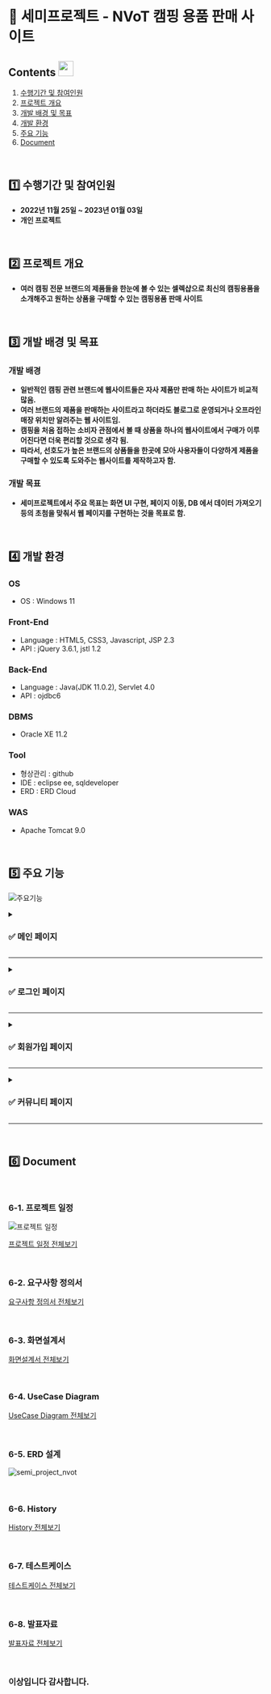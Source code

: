 # :pushpin: 세미프로젝트 - NVoT 캠핑 용품 판매 사이트 

## Contents <img width="30" src="https://noticon-static.tammolo.com/dgggcrkxq/image/upload/v1567008133/noticon/mw0xnjgco64rfeviwqvy.png">

1. [수행기간 및 참여인원](#1️⃣-수행기간-및-참여인원)
2. [프로젝트 개요](#2️⃣-프로젝트-개요)
3. [개발 배경 및 목표](#3️⃣-개발-배경-및-목표)
4. [개발 환경](#4️⃣-개발-환경)
5. [주요 기능](#5️⃣-주요-기능)
6. [Document](#6️⃣-Document)

<br>

## 1️⃣ 수행기간 및 참여인원

- **2022년 11월 25일 ~ 2023년 01월 03일**
- **개인 프로젝트**

<br>

## 2️⃣ 프로젝트 개요

- **여러 캠핑 전문 브랜드의 제품들을 한눈에 볼 수 있는 셀렉샵으로 최신의 캠핑용품을 소개해주고 원하는 상품을 구매할 수 있는 캠핑용품 판매 사이트**

<br>

## 3️⃣ 개발 배경 및 목표

### 개발 배경
- **일반적인 캠핑 관련 브랜드에 웹사이트들은 자사 제품만 판매 하는 사이트가 비교적 많음.**
- **여러 브랜드의 제품을 판매하는 사이트라고 하더라도 블로그로 운영되거나 오프라인 매장 위치만 알려주는 웹 사이트임.**
- **캠핑을 처음 접하는 소비자 관점에서 볼 때 상품을 하나의 웹사이트에서 구매가 이루어진다면 더욱 편리할 것으로 생각 됨.**
- **따라서, 선호도가 높은 브랜드의 상품들을 한곳에 모아 사용자들이 다양하게 제품을 구매할 수 있도록 도와주는 웹사이트를 제작하고자 함.**

### 개발 목표
- **세미프로젝트에서 주요 목표는 화면 UI 구현, 페이지 이동, DB 에서 데이터 가져오기 등의 초첨을 맞춰서 웹 페이지를 구현하는 것을 목표로 함.**

<br>

## 4️⃣ 개발 환경
### OS
- OS : Windows 11

### Front-End
- Language : HTML5, CSS3, Javascript, JSP 2.3
- API : jQuery 3.6.1, jstl 1.2
 
### Back-End
- Language : Java(JDK 11.0.2), Servlet 4.0
- API : ojdbc6

### DBMS
- Oracle XE 11.2

### Tool
- 형상관리 : github
- IDE : eclipse ee, sqldeveloper
- ERD : ERD Cloud

### WAS
- Apache Tomcat 9.0
<br>

## 5️⃣ 주요 기능

![주요기능](https://user-images.githubusercontent.com/111377620/231515047-b9600c1b-d00e-4422-96c8-38ff299613c6.png)

<details>

<summary><h3>✅ 메인 페이지 </h3></summary>

<div markdown="1"> 

<div align="center">

<img alt="image" src="https://media.discordapp.net/attachments/692994434526085184/1002954522253074472/a0c55ca0bfe82413.png"> 
페이지 이동, 상품  조회
<img width="250" alt="image" src="https://media.discordapp.net/attachments/692994434526085184/1002954522253074472/a0c55ca0bfe82413.png">

</div>

<br>

<div align="center">

![메인페이지](https://user-images.githubusercontent.com/111377620/231519431-15f71012-571d-4070-9145-2c4bd287688a.png)

</div>

---

<div align="center">

<img width="100" alt="image" src="https://noticon-static.tammolo.com/dgggcrkxq/image/upload/v1577544307/noticon/a7cmr2ibsfyuwcydpvny.png">

</div>

![1  메인페이지](https://user-images.githubusercontent.com/111377620/231769376-30055f02-7d6f-434e-9205-9aefb8455f6f.png)

### 화면 설명
- 메인페이지에서 좌측 상단 'SNS 아이콘' 클릭시 SNS 페이지로 이동 함
- 메인페이지에서 우측 상단 '로그인' 클릭시 로그인 페이지로 이동 함
- 메인페이지에서 우측 상단 '회원가입' 클릭시 회원가입 페이지로 이동 함
- 메인페이지에서 우측 상단 '커뮤니티' 클릭시 커뮤니티 페이지로 이동 함
- 메인페이지에서 중앙 '로고' 클릭 시 메인페이지로 이동 함
- 카테고리 버튼에 hover시 색상이 변경되고 드롭다운 메뉴가 보여짐


![5  상품조회](https://user-images.githubusercontent.com/111377620/231744558-b1134ada-4614-4da9-adf7-f049ebb2dda3.png)

### 화면 설명
- 사용자가 메인페이지에 접근하면 페이지 가운데 부분에 DB에 저장된 상품 리스트를 보여주는 상품 목록이 출력 됨

</details>

---
  
<details>

<summary><h3>✅ 로그인 페이지 </h3></summary>

<div markdown="1"> 

<div align="center">

<img alt="image" src="https://media.discordapp.net/attachments/692994434526085184/1002954522253074472/a0c55ca0bfe82413.png"> 
사용자 로그인, 로그아웃
<img width="250" alt="image" src="https://media.discordapp.net/attachments/692994434526085184/1002954522253074472/a0c55ca0bfe82413.png">

</div>

<br>

<div align="center">

![2  로그인 및 로그아웃_시연영상_ver 3](https://user-images.githubusercontent.com/111377620/232057439-00998cd2-5072-4034-871d-69091b84d2bf.gif)

</div>

---

<div align="center">

<img width="100" alt="image" src="https://noticon-static.tammolo.com/dgggcrkxq/image/upload/v1577544307/noticon/a7cmr2ibsfyuwcydpvny.png">

</div>

![2  로그인 및 로그아웃](https://user-images.githubusercontent.com/111377620/231744225-5c05a1df-c558-4827-b9fa-8a3f5b4f04a3.png)

### 화면설명
- 아이디, 비밀번호를 입력하고 로그인을 누르면 메인페이지로 이동함, 메인페이지에서는 로그인상태를 표시하기 위해 로그아웃 문구를 보여줌
- 로그아웃을 클릭하면 세션을 무효화 시켜서 로그아웃 처리를 해주고 메인페이지를 보여줌

</details>

---

<details>

<summary><h3>✅ 회원가입 페이지 </h3></summary>

<div markdown="1"> 

<div align="center">

<img alt="image" src="https://media.discordapp.net/attachments/692994434526085184/1002954522253074472/a0c55ca0bfe82413.png"> 
사용자 회원가입
<img width="250" alt="image" src="https://media.discordapp.net/attachments/692994434526085184/1002954522253074472/a0c55ca0bfe82413.png">

</div>

<br>

<div align="center">

![회원가입페이지](https://user-images.githubusercontent.com/111377620/231520045-393af2e0-0698-48c3-abea-8c9aa50372b9.png)

</div>

---
  
<div align="center">

<img width="100" alt="image" src="https://noticon-static.tammolo.com/dgggcrkxq/image/upload/v1577544307/noticon/a7cmr2ibsfyuwcydpvny.png">

</div>

![3  회원가입](https://user-images.githubusercontent.com/111377620/231744502-eab160a9-d375-4605-9abd-071261b8854a.png)

### 화면 설명
- 메인페이지 상단에 회원가입버튼을 클릭하면 회원가입 페이지가 보여짐 회원가입에 아이디/비밀번호/비밀번호확인/이름/이메일/휴대폰번호/전화번호/주소 등을 입력하고 회원가입 버튼을 클릭하면 로그인 페이지로 이동함
- 만약 실패하거나 취소 버튼을 클릭하면 메인페이지로 이동함

</details> 

---
  
<details>

<summary><h3>✅ 커뮤니티 페이지 </h3></summary>

<div markdown="1"> 

<div align="center">

<img alt="image" src="https://media.discordapp.net/attachments/692994434526085184/1002954522253074472/a0c55ca0bfe82413.png"> 
게시글 목록 조회
<img width="250" alt="image" src="https://media.discordapp.net/attachments/692994434526085184/1002954522253074472/a0c55ca0bfe82413.png">

</div>

<br>

<div align="center">

![커뮤니티페이지-메인](https://user-images.githubusercontent.com/111377620/231776437-9d8464cf-a465-4579-b4e6-d0004d5b5345.png)
![커뮤니티페이지-문의글작성](https://user-images.githubusercontent.com/111377620/231776507-e9ad5bc4-182c-476b-ab1d-e631e0068b41.png)

</div>

<br>
  
<div align="center">

<img width="100" alt="image" src="https://noticon-static.tammolo.com/dgggcrkxq/image/upload/v1577544307/noticon/a7cmr2ibsfyuwcydpvny.png">

</div>

![5  커뮤니티 게시판 조회](https://user-images.githubusercontent.com/111377620/231778876-7d776c87-e22f-4332-a909-757c838224e2.png)

### 화면 설명
- 커뮤니티 페이지로 접근하면 1:1 문의 게시글 목록 조회가 됨
- 1:1 문의하기 버튼을 클릭하면 게시글을 작성할 수 있는 페이지가 보여짐

</details>

---
<br>

## 6️⃣ Document

<br>
  
###  6-1. 프로젝트 일정

![프로젝트 일정](https://user-images.githubusercontent.com/111377620/228602879-3a1b9d44-2468-4d31-8699-d746c50173cf.png)

[프로젝트 일정 전체보기](https://docs.google.com/spreadsheets/d/1qgaBi2Stp9QdD2ft-rDFxLhydE2dNDhQjI8ZB4A_YFI/edit#gid=1421974715)

<br>

### 6-2. 요구사항 정의서

[요구사항 정의서 전체보기](https://docs.google.com/spreadsheets/d/1xb1wR4L5h0_hMfXTB2fIgQLs-fSqsQLZH-l-m3iel1U/edit#gid=0)

<br>

### 6-3. 화면설계서

[화면설계서 전체보기](https://docs.google.com/presentation/d/1TIw5DeAD8_SS0Zau39jlCUkfEKpOipF6Du-BnKMYTMI/edit#slide=id.g218469d6fbc_0_0)

<br>

### 6-4. UseCase Diagram
  
[UseCase Diagram 전체보기](https://docs.google.com/document/d/1Mp6auVlJ266f7adbvwXY6IVdnGTQSJv3jfRNvJjr35M/edit)

<br>

### 6-5. ERD 설계

![semi_project_nvot](https://user-images.githubusercontent.com/111377620/228584679-7fe40bf1-2b07-4d63-b6f6-dc7c9982c032.png)

<br>
  
### 6-6. History

[History 전체보기](https://docs.google.com/spreadsheets/d/1AQlCSLg-VBfFOFFGFI2pcUUGj-VvoQVv/edit#gid=1701566558)

<br>
  
### 6-7. 테스트케이스

[테스트케이스 전체보기](https://docs.google.com/spreadsheets/d/1KmTdoRV8rgC9udDMvjIf_iF-oL1Q7xlhmlt1iGT8YFI/edit#gid=391885132)

<br>

### 6-8. 발표자료

[발표자료 전체보기](https://docs.google.com/presentation/d/1jvBkzOH1QPCsWC0CWFXRq2K5cB8Y7Fpg/edit#slide=id.p2)

<br>

### 이상입니다 감사합니다.
